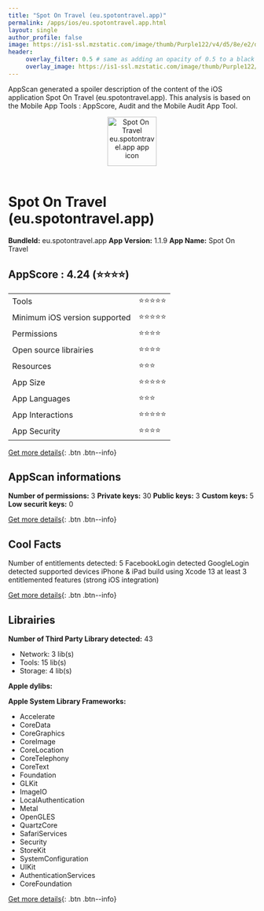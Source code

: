 ```yaml
---
title: "Spot On Travel (eu.spotontravel.app)"
permalink: /apps/ios/eu.spotontravel.app.html
layout: single
author_profile: false
image: https://is1-ssl.mzstatic.com/image/thumb/Purple122/v4/d5/8e/e2/d58ee2cc-3aff-53ff-6431-b6c0499cb237/AppIcon-1x_U007emarketing-0-7-0-85-220.png/512x512bb.jpg
header: 
     overlay_filter: 0.5 # same as adding an opacity of 0.5 to a black background
     overlay_image: https://is1-ssl.mzstatic.com/image/thumb/Purple122/v4/d5/8e/e2/d58ee2cc-3aff-53ff-6431-b6c0499cb237/AppIcon-1x_U007emarketing-0-7-0-85-220.png/512x512bb.jpg
---
```

AppScan generated a spoiler description of the content of the iOS application Spot On Travel (eu.spotontravel.app). This analysis is based on the Mobile App Tools : AppScore, Audit and the Mobile Audit App Tool.

  
  
<div style="text-align: center;"><img src="https://is1-ssl.mzstatic.com/image/thumb/Purple122/v4/d5/8e/e2/d58ee2cc-3aff-53ff-6431-b6c0499cb237/AppIcon-1x_U007emarketing-0-7-0-85-220.png/512x512bb.jpg" width="100" height="100" alt="Spot On Travel eu.spotontravel.app app icon"></div></br>
  
# Spot On Travel (eu.spotontravel.app)

**BundleId:** eu.spotontravel.app
**App Version:** 1.1.9
**App Name:** Spot On Travel


## AppScore : 4.24 (⭐️⭐️⭐️⭐️) 

<table>
<tr><td> Tools </td><td> ⭐️⭐️⭐️⭐️⭐️ </td></tr>
<tr><td> Minimum iOS version supported </td><td> ⭐️⭐️⭐️⭐️⭐️ </td></tr>
<tr><td> Permissions </td><td> ⭐️⭐️⭐️⭐️ </td></tr>
<tr><td> Open source librairies </td><td> ⭐️⭐️⭐️⭐️ </td></tr>
<tr><td> Resources </td><td> ⭐️⭐️⭐️ </td></tr>
<tr><td> App Size </td><td> ⭐️⭐️⭐️⭐️⭐️ </td></tr>
<tr><td> App Languages </td><td> ⭐️⭐️⭐️ </td></tr>
<tr><td> App Interactions </td><td> ⭐️⭐️⭐️⭐️⭐️ </td></tr>
<tr><td> App Security </td><td> ⭐️⭐️⭐️⭐️ </td></tr>
</table>

[Get more details](/pricing.html){: .btn .btn--info}  
  
## AppScan informations 

**Number of permissions:** 3
**Private keys:** 30
**Public keys:** 3
**Custom keys:** 5
**Low securit keys:** 0
  
[Get more details](/pricing.html){: .btn .btn--info}

## Cool Facts

Number of entitlements detected: 5
FacebookLogin detected
GoogleLogin detected
supported devices iPhone & iPad
build using Xcode 13
at least 3 entitlemented features (strong iOS integration)
  
[Get more details](/pricing.html){: .btn .btn--info}

## Librairies 
**Number of Third Party Library detected:** 43
- Network: 3 lib(s)
- Tools: 15 lib(s)
- Storage: 4 lib(s)

**Apple dylibs:**


**Apple System Library Frameworks:**
- Accelerate
- CoreData
- CoreGraphics
- CoreImage
- CoreLocation
- CoreTelephony
- CoreText
- Foundation
- GLKit
- ImageIO
- LocalAuthentication
- Metal
- OpenGLES
- QuartzCore
- SafariServices
- Security
- StoreKit
- SystemConfiguration
- UIKit
- AuthenticationServices
- CoreFoundation


  
[Get more details](/pricing.html){: .btn .btn--info}


